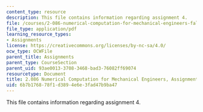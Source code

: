```yaml
---
content_type: resource
description: This file contains information regarding assignment 4.
file: /courses/2-086-numerical-computation-for-mechanical-engineers-fall-2014/6b7b176878f1d3894e6e3fad47b9ba47_MIT2_086F14_Assignment_4.pdf
file_type: application/pdf
learning_resource_types:
- Assignments
license: https://creativecommons.org/licenses/by-nc-sa/4.0/
ocw_type: OCWFile
parent_title: Assignments
parent_type: CourseSection
parent_uid: 93ae0013-3708-3468-bad3-76082ff69074
resourcetype: Document
title: 2.086 Numerical Computation for Mechanical Engineers, Assignment 4
uid: 6b7b1768-78f1-d389-4e6e-3fad47b9ba47
---
```

This file contains information regarding assignment 4.